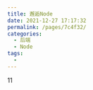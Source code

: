 ```yaml
---
title: 邂逅Node
date: 2021-12-27 17:17:32
permalink: /pages/7c4f32/
categories:
  - 后端
  - Node
tags:
  - 
---
```

11